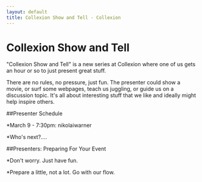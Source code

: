 ```yaml
---
layout: default
title: Collexion Show and Tell - Collexion
---
```


<div id="page">

# Collexion Show and Tell

"Collexion Show and Tell" is a new series at Collexion where one of us gets an hour or so to just present great stuff.

There are no rules, no pressure, just fun. The presenter could show a movie, or surf some webpages, teach us juggling, or guide us on a discussion topic. It's all about interesting stuff that we like and ideally might help inspire others.

##Presenter Schedule


*March 9 - 7:30pm: nikolaiwarner


*Who's next?....

##Presenters: Preparing For Your Event


*Don't worry. Just have fun.


*Prepare a little, not a lot. Go with our flow.

</div>